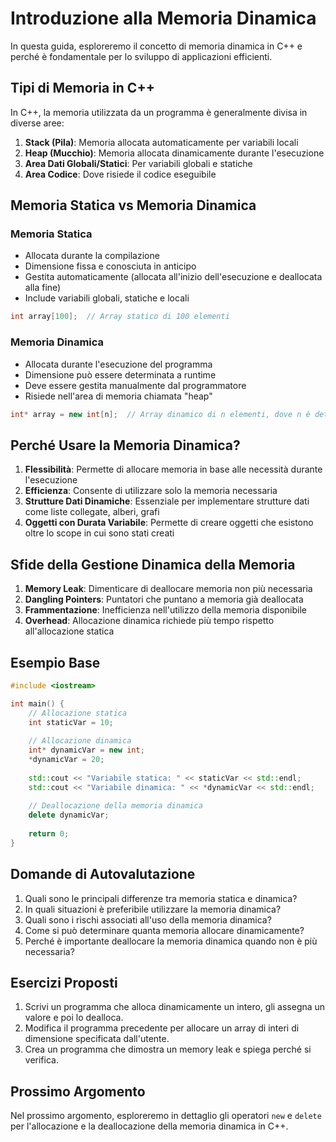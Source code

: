 # Introduzione alla Memoria Dinamica

In questa guida, esploreremo il concetto di memoria dinamica in C++ e perché è fondamentale per lo sviluppo di applicazioni efficienti.

## Tipi di Memoria in C++

In C++, la memoria utilizzata da un programma è generalmente divisa in diverse aree:

1. **Stack (Pila)**: Memoria allocata automaticamente per variabili locali
2. **Heap (Mucchio)**: Memoria allocata dinamicamente durante l'esecuzione
3. **Area Dati Globali/Statici**: Per variabili globali e statiche
4. **Area Codice**: Dove risiede il codice eseguibile

## Memoria Statica vs Memoria Dinamica

### Memoria Statica

- Allocata durante la compilazione
- Dimensione fissa e conosciuta in anticipo
- Gestita automaticamente (allocata all'inizio dell'esecuzione e deallocata alla fine)
- Include variabili globali, statiche e locali

```cpp
int array[100];  // Array statico di 100 elementi
```

### Memoria Dinamica

- Allocata durante l'esecuzione del programma
- Dimensione può essere determinata a runtime
- Deve essere gestita manualmente dal programmatore
- Risiede nell'area di memoria chiamata "heap"

```cpp
int* array = new int[n];  // Array dinamico di n elementi, dove n è determinato a runtime
```

## Perché Usare la Memoria Dinamica?

1. **Flessibilità**: Permette di allocare memoria in base alle necessità durante l'esecuzione
2. **Efficienza**: Consente di utilizzare solo la memoria necessaria
3. **Strutture Dati Dinamiche**: Essenziale per implementare strutture dati come liste collegate, alberi, grafi
4. **Oggetti con Durata Variabile**: Permette di creare oggetti che esistono oltre lo scope in cui sono stati creati

## Sfide della Gestione Dinamica della Memoria

1. **Memory Leak**: Dimenticare di deallocare memoria non più necessaria
2. **Dangling Pointers**: Puntatori che puntano a memoria già deallocata
3. **Frammentazione**: Inefficienza nell'utilizzo della memoria disponibile
4. **Overhead**: Allocazione dinamica richiede più tempo rispetto all'allocazione statica

## Esempio Base

```cpp
#include <iostream>

int main() {
    // Allocazione statica
    int staticVar = 10;
    
    // Allocazione dinamica
    int* dynamicVar = new int;
    *dynamicVar = 20;
    
    std::cout << "Variabile statica: " << staticVar << std::endl;
    std::cout << "Variabile dinamica: " << *dynamicVar << std::endl;
    
    // Deallocazione della memoria dinamica
    delete dynamicVar;
    
    return 0;
}
```

## Domande di Autovalutazione

1. Quali sono le principali differenze tra memoria statica e dinamica?
2. In quali situazioni è preferibile utilizzare la memoria dinamica?
3. Quali sono i rischi associati all'uso della memoria dinamica?
4. Come si può determinare quanta memoria allocare dinamicamente?
5. Perché è importante deallocare la memoria dinamica quando non è più necessaria?

## Esercizi Proposti

1. Scrivi un programma che alloca dinamicamente un intero, gli assegna un valore e poi lo dealloca.
2. Modifica il programma precedente per allocare un array di interi di dimensione specificata dall'utente.
3. Crea un programma che dimostra un memory leak e spiega perché si verifica.

## Prossimo Argomento

Nel prossimo argomento, esploreremo in dettaglio gli operatori `new` e `delete` per l'allocazione e la deallocazione della memoria dinamica in C++.